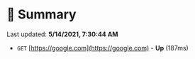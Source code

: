# 📖 Summary
Last updated: **5/14/2021, 7:30:44 AM**

- `GET` [https://google.com](https://google.com) - **Up** (187ms)

